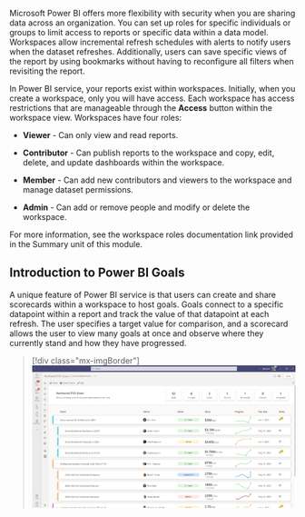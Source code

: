 Microsoft Power BI offers more flexibility with security when you are sharing data across an organization. You can set up roles for specific individuals or groups to limit access to reports or specific data within a data model. Workspaces allow incremental refresh schedules with alerts to notify users when the dataset refreshes. Additionally, users can save specific views of the report by using bookmarks without having to reconfigure all filters when revisiting the report.

In Power BI service, your reports exist within workspaces. Initially, when you create a workspace, only you will have access. Each workspace has access restrictions that are manageable through the **Access** button within the workspace view. Workspaces have four roles:

-   **Viewer** - Can only view and read reports.

-   **Contributor** - Can publish reports to the workspace and copy, edit, delete, and update dashboards within the workspace.

-   **Member** - Can add new contributors and viewers to the workspace and manage dataset permissions.

-   **Admin** - Can add or remove people and modify or delete the workspace.

For more information, see the workspace roles documentation link provided in the Summary unit of this module.

## Introduction to Power BI Goals

A unique feature of Power BI service is that users can create and share scorecards within a workspace to host goals. Goals connect to a specific datapoint within a report and track the value of that datapoint at each refresh. The user specifies a target value for comparison, and a scorecard allows the user to view many goals at once and observe where they currently stand and how they have progressed.

> [!div class="mx-imgBorder"]
> [![A list of goals on a scorecard in the Power BI Service.](../media/goals.png)](../media/goals.png#lightbox)